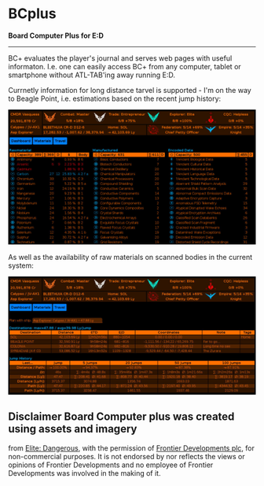 # BCplus
**Board Computer Plus for E:D**

--------------------

BC+ evaluates the player's journal and serves web pages with useful
informaton. I.e. one can easily access BC+ from any computer, tablet
or smartphone without ATL-TAB'ing away running E:D.

Currnetly information for long distance tarvel is supported - I'm on
the way to Beagle Point, i.e. estimations based on the recent jump history:

![Materials Screen](doc/imgs/screen-mats.jpg?raw=true)

As well as the availability of raw materials on scanned bodies in the
current system:

![Travel Screen](doc/imgs/screen-travel.jpg?raw=true)

## Disclaimer Board Computer plus was created using assets and imagery
from [Elite: Dangerous](https://www.elitedangerous.com/), with the
permission of [Frontier Developments plc](http://frontier.co.uk/), for
non-commercial purposes. It is not endorsed by nor reflects the views
or opinions of Frontier Developments and no employee of Frontier
Developments was involved in the making of it.
